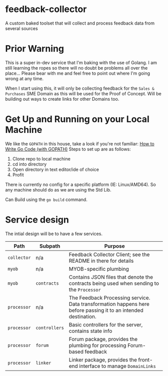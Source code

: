 # feedback-collector
A custom baked toolset that will collect and process feedback data from several sources

# Prior Warning
This is a super in-dev service that I'm baking with the use of Golang. I am still learning the ropes so there will no doubt be problems all over the place... Please bear with me and feel free to point out where I'm going wrong at any time.

When I start using this, it will only be collecting feedback for the `Sales & Purchases` SME Domain as this will be used for the Proof of Concept. Will be building out ways to create links for other Domains too.

# Get Up and Running on your Local Machine
We like the `GOPATH` in this house, take a look if you're not familiar: [How to Write Go Code (with GOPATH)](https://golang.org/doc/gopath_code.html)
Steps to set up are as follows:
1. Clone repo to local machine
2. cd into directory
3. Open directory in text editor/ide of choice
4. Profit

There is currently no config for a specific platform (IE: Linux/AMD64). So any machine should do as we are using the Std Lib.

Can Build using the `go build` command.

# Service design
The intial design will be to have a few services.

| Path | Subpath | Purpose |
| --- | --- | --- |
| `collector` | n/a | Feedback Collector Client; see the README in there for details |
| `myob` | n/a | MYOB-specific plumbing |
| `myob` | `contracts` | Contains JSON files that denote the contracts being used when sending to the `Processor` |
| `processor` | n/a | The Feedback Processing service. Data transformation happens here before passing it to an intended destination. |
| `processor` | `controllers` | Basic controllers for the server, contains state info |
| `processor` | `forum` | Forum package, provides the plumbing for processing Forum-based feedback |
| `processor` | `linker` | Linker package, provides the front-end interface to manage `DomainLinks` |
